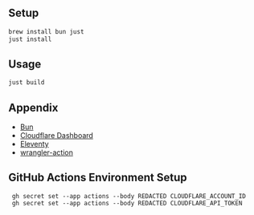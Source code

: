 ## Setup

```bash
brew install bun just
just install
```

## Usage

```bash
just build
```

## Appendix

- [Bun](https://bun.sh/)
- [Cloudflare Dashboard](https://dash.cloudflare.com/eae30e90d3179c4c3ba81a6b7d1151b0/pages/view/vincecima-com)
- [Eleventy](https://www.11ty.dev/)
- [wrangler-action](https://github.com/cloudflare/wrangler-action)

## GitHub Actions Environment Setup

```shell
 gh secret set --app actions --body REDACTED CLOUDFLARE_ACCOUNT_ID
 gh secret set --app actions --body REDACTED CLOUDFLARE_API_TOKEN
```
